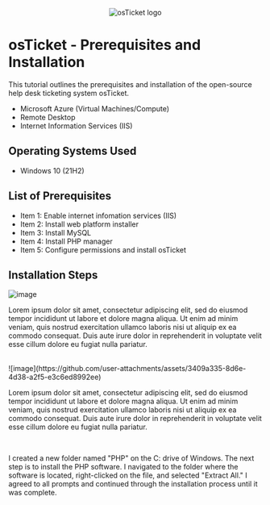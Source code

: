 <p align="center">
<img src="https://i.imgur.com/Clzj7Xs.png" alt="osTicket logo"/>
</p>

<h1>osTicket - Prerequisites and Installation</h1>
This tutorial outlines the prerequisites and installation of the open-source help desk ticketing system osTicket.<br />


- Microsoft Azure (Virtual Machines/Compute)
- Remote Desktop
- Internet Information Services (IIS)

<h2>Operating Systems Used </h2>

- Windows 10</b> (21H2)

<h2>List of Prerequisites</h2>

- Item 1: Enable internet infomation services (IIS)
- Item 2: Install web platform installer
- Item 3: Install MySQL
- Item 4: Install PHP manager
- Item 5: Configure permissions and install osTicket

<h2>Installation Steps</h2>

![image](https://github.com/user-attachments/assets/54f8b2fc-c3d6-48b4-87f9-d4d257bdbbfe)

<p>
Lorem ipsum dolor sit amet, consectetur adipiscing elit, sed do eiusmod tempor incididunt ut labore et dolore magna aliqua. Ut enim ad minim veniam, quis nostrud exercitation ullamco laboris nisi ut aliquip ex ea commodo consequat. Duis aute irure dolor in reprehenderit in voluptate velit esse cillum dolore eu fugiat nulla pariatur.
</p>
<br />
![image](https://github.com/user-attachments/assets/3409a335-8d6e-4d38-a2f5-e3c6ed8992ee)


<p>
Lorem ipsum dolor sit amet, consectetur adipiscing elit, sed do eiusmod tempor incididunt ut labore et dolore magna aliqua. Ut enim ad minim veniam, quis nostrud exercitation ullamco laboris nisi ut aliquip ex ea commodo consequat. Duis aute irure dolor in reprehenderit in voluptate velit esse cillum dolore eu fugiat nulla pariatur.
</p>
<br />


<p>
I created a new folder named "PHP" on the C: drive of Windows. The next step is to install the PHP software. I navigated to the folder where the software is located, right-clicked on the file, and selected "Extract All." I agreed to all prompts and continued through the installation process until it was complete.
</p>
<br />
